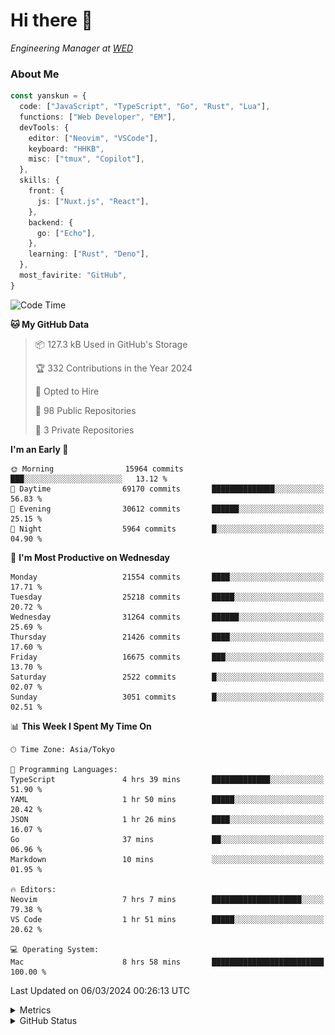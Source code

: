 # Hi there&nbsp;:wave:

<!-- ![Alt text](https://spotify-recently-played-readme.vercel.app/api?user=31kynbuubkiu3r4qh4hjuaglhfay) -->

_Engineering Manager at [WED](https://github.com/wedinc)_

### About Me

```ts
const yanskun = {
  code: ["JavaScript", "TypeScript", "Go", "Rust", "Lua"],
  functions: ["Web Developer", "EM"],
  devTools: {
    editor: ["Neovim", "VSCode"],
    keyboard: "HHKB",
    misc: ["tmux", "Copilot"],
  },
  skills: {
    front: {
      js: ["Nuxt.js", "React"],
    },
    backend: {
      go: ["Echo"],
    },
    learning: ["Rust", "Deno"],
  },
  most_favirite: "GitHub",
}
```

<!--START_SECTION:waka-->
![Code Time](http://img.shields.io/badge/Code%20Time-725%20hrs%2024%20mins-blue)

**🐱 My GitHub Data** 

> 📦 127.3 kB Used in GitHub's Storage 
 > 
> 🏆 332 Contributions in the Year 2024
 > 
> 💼 Opted to Hire
 > 
> 📜 98 Public Repositories 
 > 
> 🔑 3 Private Repositories 
 > 
**I'm an Early 🐤** 

```text
🌞 Morning                15964 commits       ███░░░░░░░░░░░░░░░░░░░░░░   13.12 % 
🌆 Daytime                69170 commits       ██████████████░░░░░░░░░░░   56.83 % 
🌃 Evening                30612 commits       ██████░░░░░░░░░░░░░░░░░░░   25.15 % 
🌙 Night                  5964 commits        █░░░░░░░░░░░░░░░░░░░░░░░░   04.90 % 
```
📅 **I'm Most Productive on Wednesday** 

```text
Monday                   21554 commits       ████░░░░░░░░░░░░░░░░░░░░░   17.71 % 
Tuesday                  25218 commits       █████░░░░░░░░░░░░░░░░░░░░   20.72 % 
Wednesday                31264 commits       ██████░░░░░░░░░░░░░░░░░░░   25.69 % 
Thursday                 21426 commits       ████░░░░░░░░░░░░░░░░░░░░░   17.60 % 
Friday                   16675 commits       ███░░░░░░░░░░░░░░░░░░░░░░   13.70 % 
Saturday                 2522 commits        █░░░░░░░░░░░░░░░░░░░░░░░░   02.07 % 
Sunday                   3051 commits        █░░░░░░░░░░░░░░░░░░░░░░░░   02.51 % 
```


📊 **This Week I Spent My Time On** 

```text
🕑︎ Time Zone: Asia/Tokyo

💬 Programming Languages: 
TypeScript               4 hrs 39 mins       █████████████░░░░░░░░░░░░   51.90 % 
YAML                     1 hr 50 mins        █████░░░░░░░░░░░░░░░░░░░░   20.42 % 
JSON                     1 hr 26 mins        ████░░░░░░░░░░░░░░░░░░░░░   16.07 % 
Go                       37 mins             ██░░░░░░░░░░░░░░░░░░░░░░░   06.96 % 
Markdown                 10 mins             ░░░░░░░░░░░░░░░░░░░░░░░░░   01.95 % 

🔥 Editors: 
Neovim                   7 hrs 7 mins        ████████████████████░░░░░   79.38 % 
VS Code                  1 hr 51 mins        █████░░░░░░░░░░░░░░░░░░░░   20.62 % 

💻 Operating System: 
Mac                      8 hrs 58 mins       █████████████████████████   100.00 % 
```


 Last Updated on 06/03/2024 00:26:13 UTC
<!--END_SECTION:waka-->

<details>
  <summary>Metrics</summary>
  <img src="https://github.com/yanskun/yanskun/blob/main/github-metrics.svg" alt="Metrics">
</details>

<details>
  <summary>GitHub Status</summary>
  <picture>
    <source media="(prefers-color-scheme: dark)" srcset="https://raw.githubusercontent.com/yanskun/yanskun/master/profile-summary-card-output/nord_dark/0-profile-details.svg">
   <img src="https://raw.githubusercontent.com/yanskun/yanskun/master/profile-summary-card-output/default/0-profile-details.svg">
  </picture>
  <br>
  <picture>
    <source media="(prefers-color-scheme: dark)" srcset="https://raw.githubusercontent.com/yanskun/yanskun/master/profile-summary-card-output/nord_dark/1-repos-per-language.svg">
   <img src="https://raw.githubusercontent.com/yanskun/yanskun/master/profile-summary-card-output/default/1-repos-per-language.svg">
  </picture>
  <picture>
    <source media="(prefers-color-scheme: dark)" srcset="https://raw.githubusercontent.com/yanskun/yanskun/master/profile-summary-card-output/nord_dark/2-most-commit-language.svg">
   <img src="https://raw.githubusercontent.com/yanskun/yanskun/master/profile-summary-card-output/default/2-most-commit-language.svg">
  </picture>
  <br>
  <picture>
    <source media="(prefers-color-scheme: dark)" srcset="https://raw.githubusercontent.com/yanskun/yanskun/master/profile-summary-card-output/nord_dark/3-stats.svg">
   <img src="https://raw.githubusercontent.com/yanskun/yanskun/master/profile-summary-card-output/default/3-stats.svg">
  </picture>
  <picture>
    <source media="(prefers-color-scheme: dark)" srcset="https://raw.githubusercontent.com/yanskun/yanskun/master/profile-summary-card-output/nord_dark/4-productive-time.svg">
   <img src="https://raw.githubusercontent.com/yanskun/yanskun/master/profile-summary-card-output/default/4-productive-time.svg">
  </picture>
</details>
